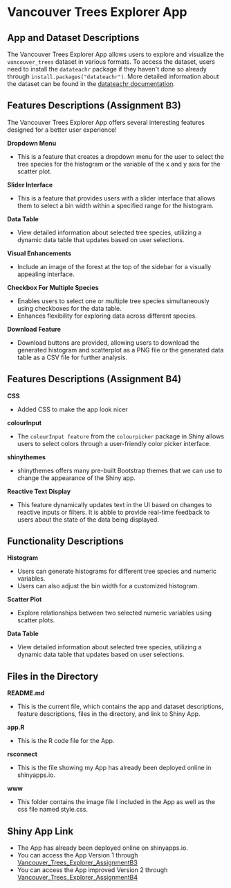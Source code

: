 # Vancouver Trees Explorer App

## App and Dataset Descriptions

The Vancouver Trees Explorer App allows users to explore and visualize the `vancouver_trees` dataset in various formats. To access the dataset, users need to install the `datateachr` package if they haven't done so already through `install.packages("datateachr")`. More detailed information about the dataset can be found in the [datateachr documentation](https://rdrr.io/github/UBC-MDS/datateachr/).

## Features Descriptions (Assignment B3)

The Vancouver Trees Explorer App offers several interesting features designed for a better user experience!

**Dropdown Menu**
- This is a feature that creates a dropdown menu for the user to select the tree species for the histogram or the variable of the x and y axis for the scatter plot.

**Slider Interface**
- This is a feature that provides users with a slider interface that allows them to select a bin width within a specified range for the histogram.

**Data Table**
- View detailed information about selected tree species, utilizing a dynamic data table that updates based on user selections.

**Visual Enhancements**
- Include an image of the forest at the top of the sidebar for a visually appealing interface.

**Checkbox For Multiple Species**
- Enables users to select one or multiple tree species simultaneously using checkboxes for the data table.
- Enhances flexibility for exploring data across different species.

**Download Feature**
- Download buttons are provided, allowing users to download the generated histogram and scatterplot as a PNG file or the generated data table as a CSV file for further analysis.

## Features Descriptions (Assignment B4)

**CSS**
- Added CSS to make the app look nicer

**colourInput**
- The `colourInput feature` from the `colourpicker` package in Shiny allows users to select colors through a user-friendly color picker interface. 

**shinythemes**
- shinythemes offers many pre-built Bootstrap themes that we can use to change the appearance of the Shiny app. 

**Reactive Text Display**
- This feature dynamically updates text in the UI based on changes to reactive inputs or filters. It is abble to provide real-time feedback to users about the state of the data being displayed.

## Functionality Descriptions

**Histogram**
- Users can generate histograms for different tree species and numeric variables.
- Users can also adjust the bin width for a customized histogram.

**Scatter Plot**
- Explore relationships between two selected numeric variables using scatter plots.

**Data Table**
- View detailed information about selected tree species, utilizing a dynamic data table that updates based on user selections.

## Files in the Directory

**README.md**
- This is the current file, which contains the app and dataset descriptions, feature descriptions, files in the directory, and link to Shiny App.

**app.R**
- This is the R code file for the App.

**rsconnect**
- This is the file showing my App has already been deployed online in shinyapps.io.

**www**
- This folder contains the image file I included in the App as well as the css file named style.css.

## Shiny App Link

- The App has already been deployed online on shinyapps.io.
- You can access the App Version 1 through [Vancouver_Trees_Explorer_AssignmentB3](https://weiyazhu.shinyapps.io/assignment-b3-weiya818/)
- You can access the App improved Version 2 through [Vancouver_Trees_Explorer_AssignmentB4](https://weiyazhu.shinyapps.io/assignment-b3-improved-weiya818/)

